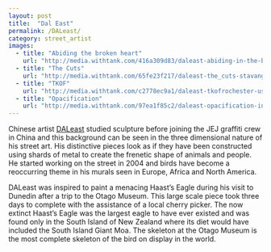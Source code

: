```yaml
---
layout: post
title:  "Dal East"
permalink: /DALeast/
category: street_artist
images: 
  - title: "Abiding the broken heart"
    url: "http://media.withtank.com/416a309d83/daleast-abiding-in-the-broken-heartmalaga-spain2013p.jpg"
  - title: "The Cuts"
    url: "http://media.withtank.com/65fe23f217/daleast-the_cuts-stavanger-norway2013o.jpg"
  - title: "TKOF"
    url: "http://media.withtank.com/c2778ec9a1/daleast-tkofrochester-usa2013rphoto-by-mark-deff.jpg"
  - title: "Opacification"
    url: "http://media.withtank.com/97ea1f85c2/daleast-opacification-ink_-acrylic_tea-on-canvas76x61cm2012.jpg"
---
```


Chinese artist [DALeast](http://www.daleast.com)  studied sculpture before joining the JEJ graffiti crew in China and this background can be seen in the three dimensional nature of his street art. His distinctive pieces look as if they have been constructed using shards of metal to create the frenetic shape of animals and people. He started working on the street in 2004 and birds have become a reoccurring theme in his murals seen in Europe, Africa and North America. 

DALeast was inspired to paint a menacing Haast’s Eagle during his visit to Dunedin after a trip to the Otago Museum. This large scale piece took three days to complete with the assistance of a local cherry picker. The now extinct Haast’s Eagle was the largest eagle to have ever existed and was found only in the South Island of New Zealand where its diet would have included the South Island Giant Moa. The skeleton at the Otago Museum is the most complete skeleton of the bird on display in the world.